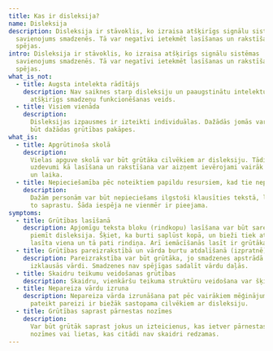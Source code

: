 ```yaml
---
title: Kas ir disleksija?
name: Disleksija
description: Disleksija ir stāvoklis, ko izraisa atšķirīgs signālu sistēmas
  savienojums smadzenēs. Tā var negatīvi ietekmēt lasīšanas un rakstīšanas
  spējas.
intro: Disleksija ir stāvoklis, ko izraisa atšķirīgs signālu sistēmas
  savienojums smadzenēs. Tā var negatīvi ietekmēt lasīšanas un rakstīšanas
  spējas.
what_is_not:
  - title: Augsta intelekta rādītājs
    description: Nav saiknes starp disleksiju un paaugstinātu intelektu. Tas ir
      atšķirīgs smadzeņu funkcionēšanas veids.
  - title: Visiem vienāda
    description:
      Disleksijas izpausmes ir izteikti individuālas. Dažādās jomās var
      būt dažādas grūtības pakāpes.
what_is:
  - title: Apgrūtinoša skolā
    description:
      Vielas apguve skolā var būt grūtāka cilvēkiem ar disleksiju. Tādi
      uzdevumi kā lasīšana un rakstīšana var aizņemt ievērojami vairāk enerģijas
      un laika.
  - title: Nepieciešamība pēc noteiktiem papildu resursiem, kad tie nepastāv
    description:
      Dažām personām var būt nepieciešams ilgstoši klausīties tekstā, lai
      to saprastu. Šāda iespēja ne vienmēr ir pieejama.
symptoms:
  - title: Grūtības lasīšanā
    description: Apjomīgu teksta bloku (rindkopu) lasīšana var būt sarežģīta, ja
      piemīt disleksija. Šķiet, ka burti saplūst kopā, un bieži tiek atkārtoti
      lasīta viena un tā pati rindiņa. Arī iemācīšanās lasīt ir grūtāka.
  - title: Grūtības pareizrakstībā un vārda burtu atdalīšanā (izpratnē)
    description: Pareizrakstība var būt grūtāka, jo smadzenes apstrādā to, kā
      izklausās vārdi. Smadzenes nav spējīgas sadalīt vārdu daļās.
  - title: Skaidru teikumu veidošanas grūtības
    description: Skaidru, vienkāršu teikuma struktūru veidošana var šķist apgrūtinoša.
  - title: Nepareiza vārdu izruna
    description: Nepareiza vārda izrunāšana pat pēc vairākiem mēģinājumiem to
      pateikt pareizi ir biežāk sastopama cilvēkiem ar disleksiju.
  - title: Grūtības saprast pārnestas nozīmes
    description:
      Var būt grūtāk saprast jokus un izteicienus, kas ietver pārnestas
      nozīmes vai lietas, kas citādi nav skaidri redzamas.
---
```

